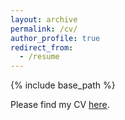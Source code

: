 ```yaml
---
layout: archive
permalink: /cv/
author_profile: true
redirect_from:
  - /resume
---
```


{% include base_path %}

Please find my CV [here](https://www.dropbox.com/scl/fi/dol042gvl8nebdu1w5rhu/Hong_CV.pdf?rlkey=utezqkzj0ql2sp15qzgsewzyu&raw=1).
